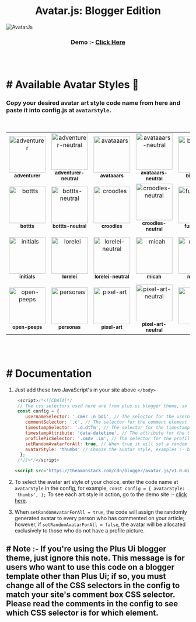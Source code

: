 <h1 align="center">Avatar.js: Blogger Edition</h1>

![AvatarJs](https://raw.githubusercontent.com/theamanstark/avatar.js.blogger/main/.gitassets/demo.png)
</br>
<h3 align="center">
  Demo :- <a href="https://imstark.link/avatar-js">Click Here</a>
</h3>
</br>
</br>

# # Available Avatar Styles 🎨
### Copy your desired avatar art style code name from here and paste it into config.js at `avatarStyle`.
</br>

<table>
  <tr>
    <td align="center">
      <img src="https://api.dicebear.com/7.x/adventurer/svg?seed=JD" alt="adventurer" style="width: 100px;"/>
      <br />
      <sub><b>adventurer</b></sub>
    </td>
    <td align="center">
      <img src="https://api.dicebear.com/7.x/adventurer-neutral/svg?seed=JD" alt="adventurer-neutral" style="width: 100px;"/>
      <br />
      <sub><b>adventurer-neutral</b></sub>
    </td>
    <td align="center">
      <img src="https://api.dicebear.com/7.x/avataaars/svg?seed=jdy" alt="avataaars" style="width: 100px;"/>
      <br />
      <sub><b>avataaars</b></sub>
    </td>
    <td align="center">
      <img src="https://api.dicebear.com/7.x/avataaars-neutral/svg?seed=JD" alt="avataaars-neutral" style="width: 100px;"/>
      <br />
      <sub><b>avataaars-neutral</b></sub>
    </td>
    <td align="center">
      <img src="https://api.dicebear.com/7.x/big-ears/svg?seed=hello" alt="big-ears" style="width: 100px;"/>
      <br />
      <sub><b>big-ears</b></sub>
    </td>
    <td align="center">
      <img src="https://api.dicebear.com/7.x/big-ears-neutral/svg?seed=JD" alt="big-ears-neutral" style="width: 100px;"/>
      <br />
      <sub><b>big-ears-neutral</b></sub>
    </td>
    <td align="center">
      <img src="https://api.dicebear.com/7.x/big-smile/svg?seed=JD" alt="big-smile" style="width: 100px;"/>
      <br />
      <sub><b>big-smile</b></sub>
    </td>
  </tr>
  <tr>
    <td align="center">
      <img src="https://api.dicebear.com/7.x/bottts/svg?seed=JD" alt="bottts" style="width: 100px;"/>
      <br />
      <sub><b>bottts</b></sub>
    </td>
    <td align="center">
      <img src="https://api.dicebear.com/7.x/bottts-neutral/svg?seed=JD" alt="bottts-neutral" style="width: 100px;"/>
      <br />
      <sub><b>bottts-neutral</b></sub>
    </td>
    <td align="center">
      <img src="https://api.dicebear.com/7.x/croodles/svg?seed=JD" alt="croodles" style="width: 100px;"/>
      <br />
      <sub><b>croodles</b></sub>
    </td>
    <td align="center">
      <img src="https://api.dicebear.com/7.x/croodles-neutral/svg?seed=JD" alt="croodles-neutral" style="width: 100px;"/>
      <br />
      <sub><b>croodles-neutral</b></sub>
    </td>
    <td align="center">
      <img src="https://api.dicebear.com/7.x/fun-emoji/svg?seed=JD" alt="fun-emoji" style="width: 100px;"/>
      <br />
      <sub><b>fun-emoji</b></sub>
    </td>
    <td align="center">
      <img src="https://api.dicebear.com/7.x/icons/svg?seed=JD" alt="icons" style="width: 100px;"/>
      <br />
      <sub><b>icons</b></sub>
    </td>
    <td align="center">
      <img src="https://api.dicebear.com/7.x/identicon/svg?seed=JD" alt="identicon" style="width: 100px;"/>
      <br />
      <sub><b>identicon</b></sub>
    </td>
  </tr>
  <tr>
    <td align="center">
      <img src="https://api.dicebear.com/7.x/initials/svg?seed=JD" alt="initials" style="width: 100px;"/>
      <br />
      <sub><b>initials</b></sub>
    </td>
    <td align="center">
      <img src="https://api.dicebear.com/7.x/lorelei/svg?seed=JD" alt="lorelei" style="width: 100px;"/>
      <br />
      <sub><b>lorelei</b></sub>
    </td>
    <td align="center">
      <img src="https://api.dicebear.com/7.x/lorelei-neutral/svg?seed=JD" alt="lorelei-neutral" style="width: 100px;"/>
      <br />
      <sub><b>lorelei-neutral</b></sub>
    </td>
    <td align="center">
      <img src="https://api.dicebear.com/7.x/micah/svg?seed=JD" alt="micah" style="width: 100px;"/>
      <br />
      <sub><b>micah</b></sub>
    </td>
    <td align="center">
      <img src="https://api.dicebear.com/7.x/miniavs/svg?seed=ch" alt="miniavs" style="width: 100px;"/>
      <br />
      <sub><b>miniavs</b></sub>
    </td>
    <td align="center">
      <img src="https://api.dicebear.com/7.x/notionists/svg?seed=JD" alt="notionists" style="width: 100px;"/>
      <br />
      <sub><b>notionists</b></sub>
    </td>
    <td align="center">
      <img src="https://api.dicebear.com/7.x/notionists-neutral/svg?seed=JD" alt="notionists-neutral" style="width: 100px;"/>
      <br />
      <sub><b>notionists-neutral</b></sub>
    </td>
  </tr>
  <tr>
    <td align="center">
      <img src="https://api.dicebear.com/7.x/open-peeps/svg?seed=hs" alt="open-peeps" style="width: 100px;"/>
      <br />
      <sub><b>open-peeps</b></sub>
    </td>
    <td align="center">
      <img src="https://api.dicebear.com/7.x/personas/svg?seed=Jg" alt="personas" style="width: 100px;"/>
      <br />
      <sub><b>personas</b></sub>
    </td>
    <td align="center">
      <img src="https://api.dicebear.com/7.x/pixel-art/svg?seed=GH" alt="pixel-art" style="width: 100px;"/>
      <br />
      <sub><b>pixel-art</b></sub>
    </td>
    <td align="center">
      <img src="https://api.dicebear.com/7.x/pixel-art-neutral/svg?seed=JD" alt="pixel-art-neutral" style="width: 100px;"/>
      <br />
      <sub><b>pixel-art-neutral</b></sub>
    </td>
    <td align="center">
      <img src="https://api.dicebear.com/7.x/rings/svg?seed=JD" alt="rings" style="width: 100px;"/>
      <br />
      <sub><b>rings</b></sub>
    </td>
    <td align="center">
      <img src="https://api.dicebear.com/7.x/shapes/svg?seed=JD" alt="shapes" style="width: 100px;"/>
      <br />
      <sub><b>shapes</b></sub>
    </td>
    <td align="center">
      <img src="https://api.dicebear.com/7.x/thumbs/svg?seed=JD" alt="thumbs" style="width: 100px;"/>
      <br />
      <sub><b>thumbs</b></sub>
    </td>
  </tr>
</table>

</br>
</br>

# # Documentation

1. Just add these two JavaScript's in your site above `</body>`

   ```javascript
    <script>/*<![CDATA[*/
    // The css selectors used here are from plus ui blogger theme, so if you are using a different theme you need to change the selectors accordingly.
    const config = {
       usernameSelector: '.cmHr .n bdi', // The selector for the username element
       commentSelector: '.c', // The selector for the comment element (the element that contains the username and the timestamp)
       timestampSelector: '.d.dtTm', // The selector for the timestamp element
       timestampAttribute: 'data-datetime', // The attribute for the timestamp
       profilePicSelector: '.cmAv .im', // The selector for the profile picture element
       setRandomAvatarForAll: true, // When true it will set a random avatar for all the users in the comment section, when false it will only set avatars for users who don't have a profile picture
       avatarStyle: 'thumbs' // Choose the avatar style, examples :- bottts
     };
    /*]]>*/</script>
    ```
    
    ```html
    <script src='https://theamanstark.com/cdn/blogger/avatar.js/v1.0.min.js'></script>
    ```

2. To select the avatar art style of your choice, enter the code name at `avatarStyle` in the config, for example, `const config = { avatarStyle: 'thumbs', };` To see each art style in action, go to the demo site :- [click here](https://imstark.link/avatar-js).

3. When `setRandomAvatarForAll = true`, the code will assign the randomly generated avatar to every person who has commented on your article; however, if `setRandomAvatarForAll = false`, the avatar will be allocated exclusively to those who do not have a profile picture.

## # Note :- If you're using the Plus Ui blogger theme, just ignore this note. This message is for users who want to use this code on a blogger template other than Plus Ui; if so, you must change all of the CSS selectors in the config to match your site's comment box CSS selector. Please read the comments in the config to see which CSS selector is for which element.
